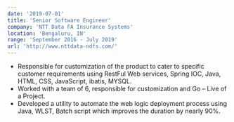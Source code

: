 ```yaml
---
date: '2019-07-01'
title: 'Senior Software Engineer'
company: 'NTT Data FA Insurance Systems'
location: 'Bengaluru, IN'
range: 'September 2016 - July 2019'
url: 'http://www.nttdata-ndfs.com/'
---
```


- Responsible for customization of the product to cater to specific customer requirements using RestFul Web services, Spring IOC, Java, HTML, CSS, JavaScript, ibatis, MYSQL.
- Worked with a team of 6, responsible for customization and Go – Live of a Project.
- Developed a utility to automate the web logic deployment process using Java, WLST, Batch script which improves the duration by nearly 90%.
